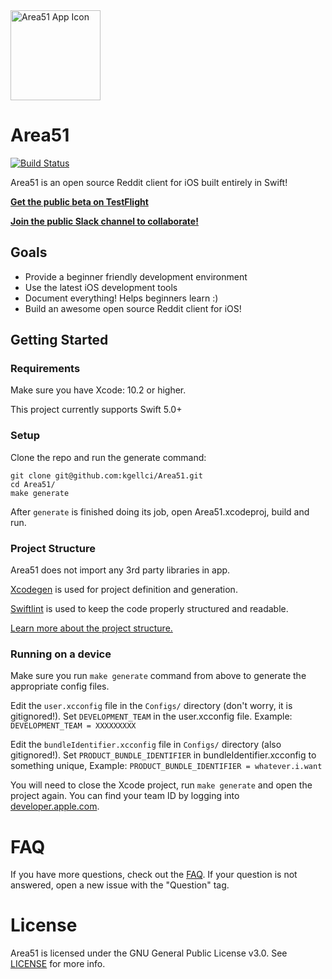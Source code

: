 <img src="/docs/resources/A51Icon.png" width="144" alt="Area51 App Icon">

# Area51

[![Build Status](https://travis-ci.org/kgellci/Area51.svg?branch=master)](https://travis-ci.org/kgellci/Area51)

Area51 is an open source Reddit client for iOS built entirely in Swift!

[**Get the public beta on TestFlight**](https://testflight.apple.com/join/V6vpApGX)

[**Join the public Slack channel to collaborate!**](https://join.slack.com/t/area51os/shared_invite/enQtNTE3NDM1NTc4NzcyLWZkMjkxMjA0ODA0ZTFjMTc4MzBmMjg3NDc4YjVmZjg0ZjI2MTkxOWE4YjAzNmU2ZTllMTBkZmUyZjU0OGM5OWI)

## Goals

- Provide a beginner friendly development environment
- Use the latest iOS development tools
- Document everything! Helps beginners learn :)
- Build an awesome open source Reddit client for iOS!

## Getting Started

### Requirements

Make sure you have Xcode: 10.2 or higher.

This project currently supports Swift 5.0+

### Setup

Clone the repo and run the generate command:
```console
git clone git@github.com:kgellci/Area51.git
cd Area51/
make generate
```

After `generate` is finished doing its job, open Area51.xcodeproj, build and run.

### Project Structure

Area51 does not import any 3rd party libraries in app.

[Xcodegen](https://github.com/yonaskolb/XcodeGen) is used for project definition and generation.

[Swiftlint](https://github.com/realm/SwiftLint) is used to keep the code properly structured and readable.

[Learn more about the project structure.](docs/project.md)

### Running on a device
Make sure you run `make generate` command from above to generate the appropriate config files.

Edit the `user.xcconfig` file in the `Configs/` directory (don't worry, it is gitignored!).
Set `DEVELOPMENT_TEAM` in the user.xcconfig file. Example:
`DEVELOPMENT_TEAM = XXXXXXXXX`

Edit the `bundleIdentifier.xcconfig` file in `Configs/` directory (also gitignored!).
Set `PRODUCT_BUNDLE_IDENTIFIER` in bundleIdentifier.xcconfig to something unique, Example:
`PRODUCT_BUNDLE_IDENTIFIER = whatever.i.want`

You will need to close the Xcode project, run `make generate` and open the project again.
You can find your team ID by logging into [developer.apple.com](developer.apple.com).

# FAQ
If you have more questions, check out the [FAQ](docs/faq.md). If your question is not answered, open a new issue with the "Question" tag.

# License
Area51 is licensed under the GNU General Public License v3.0. See [LICENSE](LICENSE) for more info.
